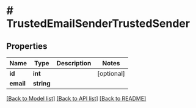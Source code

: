 # # TrustedEmailSenderTrustedSender

## Properties

Name | Type | Description | Notes
------------ | ------------- | ------------- | -------------
**id** | **int** |  | [optional]
**email** | **string** |  |

[[Back to Model list]](../../README.md#models) [[Back to API list]](../../README.md#endpoints) [[Back to README]](../../README.md)

